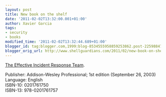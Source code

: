 ```yaml
---
layout: post
title: New book on the shelf
date: '2011-02-02T13:32:00.001+01:00'
author: Xavier Garcia
tags:
- security
- books
modified_time: '2011-02-02T13:32:44.689+01:00'
blogger_id: tag:blogger.com,1999:blog-8534555958859253862.post-2259884743447480757
blogger_orig_url: http://www.shellguardians.com/2011/02/new-book-on-shelf.html
---
```

[The Effective Incident Response Team](http://www.amazon.com/gp/product/0201761750/).

Publisher: Addison-Wesley Professional; 1st edition (September 26, 2003)  
Language: English  
ISBN-10: 0201761750  
ISBN-13: 978-0201761757
